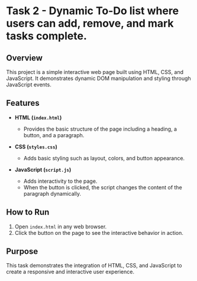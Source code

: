 # Task 2 - Dynamic To-Do list where users can add, remove, and mark tasks complete.

## Overview

This project is a simple interactive web page built using HTML, CSS, and JavaScript. It demonstrates dynamic DOM manipulation and styling through JavaScript events.

## Features

- **HTML (`index.html`)**
  - Provides the basic structure of the page including a heading, a button, and a paragraph.

- **CSS (`styles.css`)**
  - Adds basic styling such as layout, colors, and button appearance.

- **JavaScript (`script.js`)**
  - Adds interactivity to the page.
  - When the button is clicked, the script changes the content of the paragraph dynamically.

## How to Run

1. Open `index.html` in any web browser.
2. Click the button on the page to see the interactive behavior in action.

## Purpose

This task demonstrates the integration of HTML, CSS, and JavaScript to create a responsive and interactive user experience.
